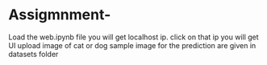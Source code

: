 # Assigmnment-
Load the web.ipynb file you will get localhost ip.
click on that ip you will get UI upload image of cat or dog
sample image for the prediction are given in datasets folder
